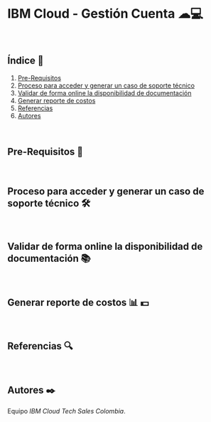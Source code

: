 # IBM Cloud - Gestión Cuenta ☁💻
<br />

## Índice  📰
1. [Pre-Requisitos](#Pre-Requisitos-bookmark_tabs)
2. [Proceso para acceder y generar un caso de soporte técnico](#Proceso-para-acceder-y-generar-un-caso-de-soporte-técnico-hammer_and_wrench)
3. [Validar de forma online la disponibilidad de documentación](#Validar-de-forma-online-la-disponibilidad-de-documentación-books)
4. [Generar reporte de costos](#Generar-reporte-de-costos-bar_chart-dollar)
5. [Referencias](#Referencias-mag)
6. [Autores](#Autores-black_nib)
<br />

## Pre-Requisitos :bookmark_tabs:
<br />

## Proceso para acceder y generar un caso de soporte técnico :hammer_and_wrench:
<br />

## Validar de forma online la disponibilidad de documentación :books:
<br />

## Generar reporte de costos :bar_chart: :dollar:
<br />

## Referencias :mag:
<br />

## Autores :black_nib:
Equipo *IBM Cloud Tech Sales Colombia*.
